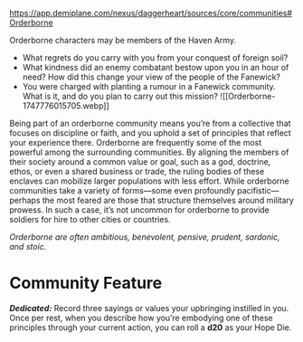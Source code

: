 https://app.demiplane.com/nexus/daggerheart/sources/core/communities#Orderborne

Orderborne characters may be members of the Haven Army.
- What regrets do you carry with you from your conquest of foreign soil?
- What kindness did an enemy combatant bestow upon you in an hour of need? How did this change your view of the people of the Fanewick?
- You were charged with planting a rumour in a Fanewick community. What is it, and do you plan to carry out this mission?
![[Orderborne-1747776015705.webp]]

Being part of an orderborne community means you’re from a collective that focuses on discipline or faith, and you uphold a set of principles that reflect your experience there. Orderborne are frequently some of the most powerful among the surrounding communities. By aligning the members of their society around a common value or goal, such as a god, doctrine, ethos, or even a shared business or trade, the ruling bodies of these enclaves can mobilize larger populations with less effort. While orderborne communities take a variety of forms—some even profoundly pacifistic—perhaps the most feared are those that structure themselves around military prowess. In such a case, it’s not uncommon for orderborne to provide soldiers for hire to other cities or countries.

*Orderborne are often ambitious, benevolent, pensive, prudent, sardonic, and stoic.*

# Community Feature

***Dedicated:*** Record three sayings or values your upbringing instilled in you. Once per rest, when you describe how you’re embodying one of these principles through your current action, you can roll a **d20** as your Hope Die.
